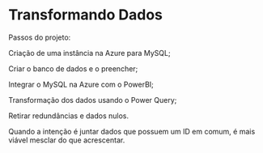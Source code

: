 # Transformando Dados

Passos do projeto:

Criação de uma instância na Azure para MySQL;

Criar o banco de dados e o preencher;

Integrar o MySQL na Azure com o PowerBI;

Transformação dos dados usando o Power Query;

Retirar redundâncias e dados nulos.

Quando a intenção é juntar dados que possuem um ID em comum, é mais viável mesclar do que acrescentar.
